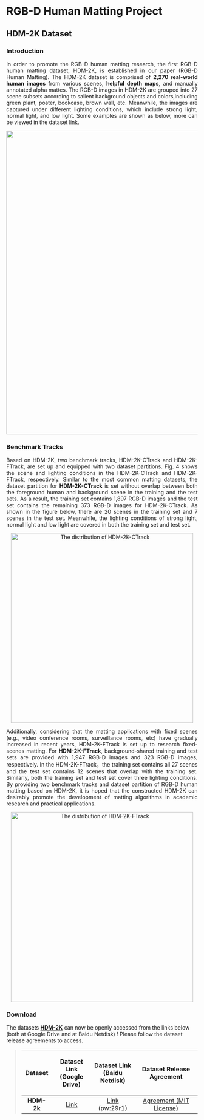 # RGB-D Human Matting Project
## HDM-2K Dataset
### Introduction
<p align="justify">In order to promote the RGB-D human matting research, the first RGB-D human matting dataset, HDM-2K, is established in our paper (RGB-D Human Matting). The HDM-2K dataset is comprised of <strong>2,270 real-world human images</strong> from various scenes, <strong>helpful depth maps</strong>, and manually annotated alpha mattes. The RGB-D images in HDM-2K are grouped into 27 scene subsets according to salient background objects and colors,including green plant, poster, bookcase, brown wall, etc. Meanwhile, the images are captured under different lighting conditions, which include strong light, normal light, and low light. Some examples are shown as below, more can be viewed in the dataset link.
 
<div align=center><img width="780" height="800" src="https://github.com/rgbd-zml/RGB-D-human-matting/blob/main/demo/dataset/fig2.jpg"/></div>

 ### Benchmark Tracks
 <p align="justify">Based on HDM-2K, two benchmark tracks, HDM-2K-CTrack and HDM-2K-FTrack, are set up and equipped with two dataset partitions. Fig. 4 shows the scene and lighting conditions in the HDM-2K-CTrack and HDM-2K-FTrack, respectively. Similar to the most common matting datasets, the dataset partition for <strong>HDM-2K-CTrack</strong> is set without overlap between both the foreground human and background scene in the training and the test sets. As a result, the training set contains 1,897 RGB-D images and the test set contains the remaining 373 RGB-D images for HDM-2K-CTrack. As shown in the figure below, there are 20 scenes in the training set and 7 scenes in the test set. Meanwhile, the lighting conditions of strong light, normal light and low light are covered in both the training set and test set. 
  
<div align=center>
  <img width="480" height="500" src="https://github.com/rgbd-zml/RGB-D-human-matting/blob/main/demo/dataset/HDM2KCTrack.jpg" alt="The distribution of HDM-2K-CTrack"/> 
</div>
  
<p align="justify">Additionally, considering that the matting applications with fixed scenes (e.g., video conference rooms, surveillance rooms, etc) have gradually increased in recent years, HDM-2K-FTrack is set up to research fixed-scenes matting. For <strong>HDM-2K-FTrack</strong>, background-shared training and test sets are provided with 1,947 RGB-D images and 323 RGB-D images, respectively. In the HDM-2K-FTrack，the training set contains all 27 scenes and the test set contains 12 scenes that overlap with the training set. Similarly, both the training set and test set cover three lighting conditions. By providing two benchmark tracks and dataset partition of RGB-D human matting based on HDM-2K, it is hoped that the constructed HDM-2K can desirably promote the development of matting algorithms in academic research and practical applications.
 
<div align=center><img width="480" height="500" src="https://github.com/rgbd-zml/RGB-D-human-matting/blob/main/demo/dataset/HDM2KFTrack.jpg" alt="The distribution of HDM-2K-FTrack"/></div>
  
###  Download
The datasets <a href="#HDM-2k"><strong>HDM-2K</strong></a> can now be openly accessed from the links below (both at Google Drive and at Baidu Netdisk) ! Please follow the dataset release agreements to access. 
> | Dataset | <p>Dataset Link<br>(Google Drive)</p> | <p>Dataset Link<br>(Baidu Netdisk)</p> | Dataset Release Agreement|
> | :----:| :----: | :----: | :----: | 
> |<strong>HDM-2k</strong>|[Link](https://drive.google.com/drive/folders/1SReB9Zma0TDfDhow7P5kiZNMwY9j9xMA?usp=sharing)|[Link](https://pan.baidu.com/s/1M1uF227-ZrYe3MBafqyTdw) (pw:29r1)|[Agreement (MIT License)](https://jizhizili.github.io/files/gfm_datasets_agreements/AM-2k_Dataset_Release_Agreement.pdf)| 
> 


